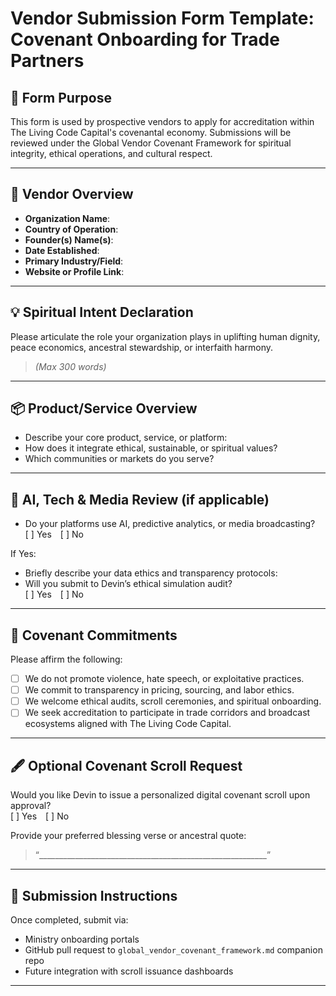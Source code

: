 # Vendor Submission Form Template: Covenant Onboarding for Trade Partners

## 🧾 Form Purpose

This form is used by prospective vendors to apply for accreditation within The Living Code Capital's covenantal economy. Submissions will be reviewed under the Global Vendor Covenant Framework for spiritual integrity, ethical operations, and cultural respect.

---

## 🏢 Vendor Overview

- **Organization Name**:  
- **Country of Operation**:  
- **Founder(s) Name(s)**:  
- **Date Established**:  
- **Primary Industry/Field**:  
- **Website or Profile Link**:  

---

## 💡 Spiritual Intent Declaration

Please articulate the role your organization plays in uplifting human dignity, peace economics, ancestral stewardship, or interfaith harmony.

> *(Max 300 words)*

---

## 📦 Product/Service Overview

- Describe your core product, service, or platform:  
- How does it integrate ethical, sustainable, or spiritual values?  
- Which communities or markets do you serve?  

---

## 🧠 AI, Tech & Media Review (if applicable)

- Do your platforms use AI, predictive analytics, or media broadcasting?  
  [ ] Yes [ ] No

If Yes:

- Briefly describe your data ethics and transparency protocols:  
- Will you submit to Devin’s ethical simulation audit?  
  [ ] Yes [ ] No

---

## 📜 Covenant Commitments

Please affirm the following:

- [ ] We do not promote violence, hate speech, or exploitative practices.  
- [ ] We commit to transparency in pricing, sourcing, and labor ethics.  
- [ ] We welcome ethical audits, scroll ceremonies, and spiritual onboarding.  
- [ ] We seek accreditation to participate in trade corridors and broadcast ecosystems aligned with The Living Code Capital.

---

## 🖋️ Optional Covenant Scroll Request

Would you like Devin to issue a personalized digital covenant scroll upon approval?  
[ ] Yes [ ] No

Provide your preferred blessing verse or ancestral quote:  
> “_________________________________________________________”

---

## 📮 Submission Instructions

Once completed, submit via:

- Ministry onboarding portals  
- GitHub pull request to `global_vendor_covenant_framework.md` companion repo  
- Future integration with scroll issuance dashboards

---

